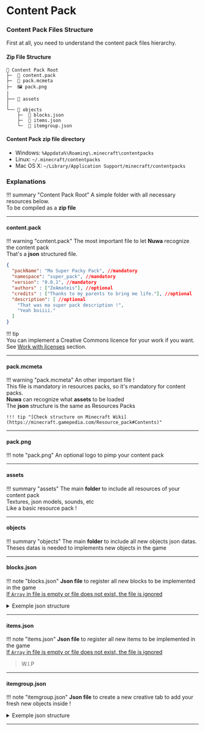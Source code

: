 ﻿# Content Pack

### Content Pack Files Structure
First at all, you need to understand the content pack files hierarchy.  

#### Zip File Structure
```
📁 Content Pack Root
├─	📝 content.pack
├─	📝 pack.mcmeta    
├─	🖼️ pack.png
│
├── 📁 assets
│   
└── 📁 objects
	├─	📝 blocks.json
    ├─	📝 items.json
	└─	📝 itemgroup.json
```

#### Content Pack zip file directory
-   Windows:  `%Appdata%\Roaming\.minecraft\contentpacks`
-   Linux:  `~/.minecraft/contentpacks`
-   Mac OS X:  `~/Library/Application Support/minecraft/contentpacks`

### Explanations

!!! summary "Content Pack Root"
	A simple folder with all necessary resources below.  
	To be compiled as a **zip file**
	
___

#### content.pack

!!! warning "content.pack" 
    The most important file to let **Nuwa** recognize the content pack  
	That's a **json** structured file.
	
```json
{
  "packName": "Ma Super Packy Pack", //mandatory
  "namespace": "super_pack", //mandatory
  "version": "0.0.1", //mandatory
  "authors" : ["ZeAmateis"], //optional
  "credits" : ["Thanks to my parents to bring me life."], //optional
  "description": [ //optional
    "That was ma super pack description !",
    "Yeah boiiii."
  ]
}
```

!!! tip  
    You can implement a Creative Commons licence for your work if you want.
    See [Work with licenses](license/license.md) section.
___

#### pack.mcmeta

!!! warning "pack.mcmeta" 
	An other important file !	
	This file is mandatory in resources packs, so it's mandatory for content packs.  
	**Nuwa** can recognize what **assets** to be loaded  
	The **json** structure is the same as Resources Packs
	
	!!! tip "[Check structure on Minecraft Wiki](https://minecraft.gamepedia.com/Resource_pack#Contents)"
___

#### pack.png

!!! note "pack.png"
	An optional logo to pimp your content pack
___

#### assets

!!! summary "assets"
	The main **folder** to include all resources of your content pack  
	Textures, json models, sounds, etc  
	Like a basic resource pack !
___

#### objects

!!! summary "objects"
	The main **folder** to include all new objects json datas.  
	Theses datas is needed to implements new objects in the game
___

#### blocks.json

!!! note "blocks.json"
	**Json file** to register all new blocks to be implemented in the game  
	<u>If `Array` in file is empty or file does not exist, the file is ignored</u>

<details>
  <summary>Exemple json structure</summary>
  
```json
[
  {
    "registryName": "test",
    "itemGroup": "super_pack:blocks",
    "properties": {
      "material": "WOOL",
      "hardness": 1,
      "resistance": 1,
      "lightValue": 0,
      "soundType": "SAND",
      "harvestLevel": 1,
      "harvestTool": "axe",
      "slipperiness": 1,
      "hasVariableOpacity": false,
      "noDrops": false,
      "doesNotBlockMovement": false
    },
    "voxelShape": {
      "shape": {
        "x1": 1,
        "y1": 0,
        "z1": 1,
        "x2": 15,
        "y2": 16,
        "z2": 15
      },
      "collisionShape": {
        "x1": 1,
        "y1": 0,
        "z1": 1,
        "x2": 15,
        "y2": 15,
        "z2": 15
      }
    }
  },
  {
    "registryName": "test_2",
    "itemGroup": "super_pack:blocks"
  }
]
```

</details>

___

#### items.json

!!! note "items.json"
	**Json file** to register all new items to be implemented in the game  
	<u>If `Array` in file is empty or file does not exist, the file is ignored</u>

> W.I.P
___

#### itemgroup.json

!!! note "itemgroup.json"
	**Json file** to create a new creative tab to add your fresh new objects inside !

<details>
	<summary>Exemple json structure</summary>

```json
{
  "id": "super_pack:blocks",
  "icon": "super_pack:test",
  "noTitle": false,
  "hasSearchBar": true,
  "hasScrollBar": false
}
```

</details>

___
